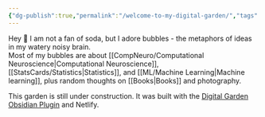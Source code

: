 ```yaml
---
{"dg-publish":true,"permalink":"/welcome-to-my-digital-garden/","tags":"gardenEntry"}
---
```



Hey 🌱
I am not a fan of soda, but I adore bubbles - the metaphors of ideas in my watery noisy brain.   
Most of my bubbles are about [[CompNeuro/Computational Neuroscience\|Computational Neuroscience]], [[StatsCards/Statistics\|Statistics]], and [[ML/Machine Learning\|Machine learning]], plus random thoughts on [[Books\|Books]] and photography. 

This garden is still under construction. 
It was built with the [Digital Garden Obsidian Plugin](https://github.com/oleeskild/Obsidian-Digital-Garden) and Netlify.